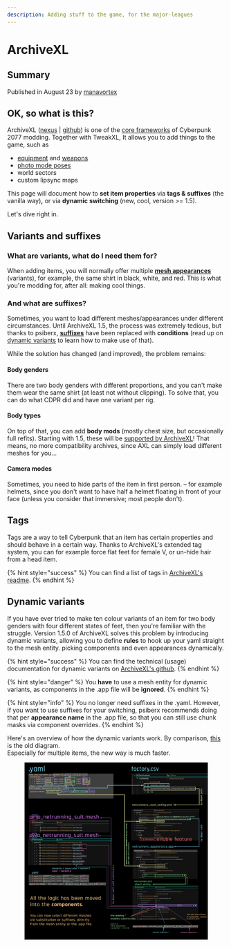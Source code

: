 ```yaml
---
description: Adding stuff to the game, for the major-leagues
---
```


# ArchiveXL

## Summary

Published in August 23 by [manavortex](http://127.0.0.1:5000/u/NfZBoxGegfUqB33J9HXuCs6PVaC3 "mention")

## OK, so what is this?

ArchiveXL ([nexus](https://www.nexusmods.com/cyberpunk2077/mods/4198) | [github](https://github.com/psiberx/cp2077-archive-xl/)) is one of the [core frameworks](./) of Cyberpunk 2077 modding. Together with TweakXL, It allows you to add things to the game, such as

* [equipment](../modding-guides/items-equipment/adding-new-items/) and [weapons](../modding-guides/items-equipment/adding-new-items/weapons/)
* [photo mode poses](../modding-guides/animations/archivexl-adding-photo-mode-poses.md)
* world sectors
* custom lipsync maps

This page will document how to **set item properties** via **tags & suffixes** (the vanilla way)**,** or via **dynamic switching** (new, cool, version >= 1.5).

Let's dive right in.

## Variants and suffixes

### What are variants, what do I need them for?

When adding items, you will normally offer multiple [**mesh appearances**](../files-and-what-they-do/3d-objects-.mesh-files.md#step-1-appearances) (variants), for example, the same shirt in black, white, and red. This is what you're modding for, after all: making cool things.

### And what are suffixes?

Sometimes, you want to load different meshes/appearances under different circumstances. Until ArchiveXL 1.5, the process was extremely tedious, but thanks to psiberx, [**suffixes**](../files-and-what-they-do/entity-.ent-files.md#what-are-suffixes) have been replaced with **conditions** (read up on [dynamic variants](archivexl.md#dynamic-variants) to learn how to make use of that).&#x20;

While the solution has changed (and improved), the problem remains:

#### Body genders

There are two body genders with different proportions, and you can't make them wear the same shirt (at least not without clipping). To solve that, you can do what CDPR did and have one variant per rig.

#### Body types

On top of that, you can add **body mods** (mostly chest size, but occasionally full refits). Starting with 1.5, these will be [supported by ArchiveXL](https://github.com/psiberx/cp2077-archive-xl/wiki/Dynamic-Appearances#conditions)! That means, no more compatibility archives, since AXL can simply load different meshes for you…

#### Camera modes

Sometimes, you need to hide parts of the item in first person. – for example helmets, since you don't want to have half a helmet floating in front of your face (unless you consider that immersive; most people don't).

## Tags

Tags are a way to tell Cyberpunk that an item has certain properties and should behave in a certain way. Thanks to ArchiveXL's extended tag system, you can for example force flat feet for female V, or un-hide hair from a head item.

{% hint style="success" %}
You can find a list of tags in [ArchiveXL's](https://github.com/psiberx/cp2077-archive-xl/wiki/Dynamic-Appearances)[ readme](https://github.com/psiberx/cp2077-archive-xl#adding-visual-tags).
{% endhint %}

## Dynamic variants

If you have ever tried to make ten colour variants of an item for two body genders with four different states of feet, then you're familiar with the struggle. Version 1.5.0 of ArchiveXL solves this problem by introducing dynamic variants, allowing you to define **rules** to hook up your yaml straight to the mesh entity. picking components and even appearances dynamically.&#x20;

{% hint style="success" %}
You can find the technical (usage) documentation for dynamic variants on [ArchiveXL's github](https://github.com/psiberx/cp2077-archive-xl/wiki/Dynamic-Appearances).
{% endhint %}

{% hint style="danger" %}
You **have** to use a mesh entity for dynamic variants, as components in the .app file will be **ignored**.
{% endhint %}

{% hint style="info" %}
You no longer need suffixes in the .yaml. However, if you want to use suffixes for your switching, psiberx recommends doing that per **appearance name** in the .app file, so that you can still use chunk masks via component overrides.
{% endhint %}

Here's an overview of how the dynamic variants work. By comparison, [this](../modding-guides/items-equipment/adding-new-items/#diagram) is the old diagram. \
Especially for multiple items, the new way is much faster.

<figure><img src="../../.gitbook/assets/archiveXL_substitution.png" alt=""><figcaption></figcaption></figure>
